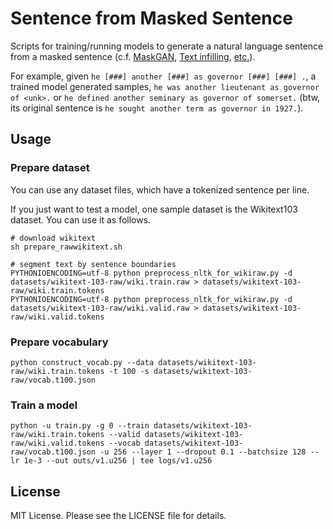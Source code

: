 # Sentence from Masked Sentence

Scripts for training/running models to generate a natural language sentence from a masked sentence (c.f. [MaskGAN](https://arxiv.org/pdf/1801.07736.pdf), [Text infilling](https://openreview.net/pdf?id=r1zmVhCqKm), [etc.](https://arxiv.org/pdf/1805.06201.pdf)).

For example, given `he [###] another [###] as governor [###] [###] .`,
a trained model generated samples, `he was another lieutenant as governor of <unk>.`
or `he defined another seminary as governor of somerset.`
(btw, its original sentence is `he sought another term as governor in 1927.`).


## Usage

### Prepare dataset

You can use any dataset files, which have a tokenized sentence per line.

If you just want to test a model, one sample dataset is the Wikitext103 dataset.
You can use it as follows.

```
# download wikitext
sh prepare_rawwikitext.sh

# segment text by sentence boundaries
PYTHONIOENCODING=utf-8 python preprocess_nltk_for_wikiraw.py -d datasets/wikitext-103-raw/wiki.train.raw > datasets/wikitext-103-raw/wiki.train.tokens
PYTHONIOENCODING=utf-8 python preprocess_nltk_for_wikiraw.py -d datasets/wikitext-103-raw/wiki.valid.raw > datasets/wikitext-103-raw/wiki.valid.tokens
```

### Prepare vocabulary

```
python construct_vocab.py --data datasets/wikitext-103-raw/wiki.train.tokens -t 100 -s datasets/wikitext-103-raw/vocab.t100.json
```

### Train a model


```
python -u train.py -g 0 --train datasets/wikitext-103-raw/wiki.train.tokens --valid datasets/wikitext-103-raw/wiki.valid.tokens --vocab datasets/wikitext-103-raw/vocab.t100.json -u 256 --layer 1 --dropout 0.1 --batchsize 128 --lr 1e-3 --out outs/v1.u256 | tee logs/v1.u256
```


## License

MIT License. Please see the LICENSE file for details.
